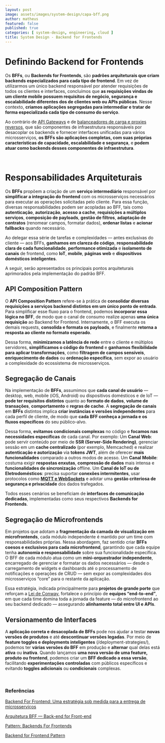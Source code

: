 ```yaml
---
layout: post
image: assets/images/system-design/capa-bff.png
author: matheus
featured: false
published: true
categories: [ system-design, engineering, cloud ]
title: System Design - Backend for Frontends
---
```


# Definindo Backend for Frontends

Os **BFFs**, ou **Backends for Frontends**, são **padrões arquiteturais que criam backends especializados para cada tipo de frontend**. Em vez de utilizarmos um único backend responsável por atender requisições de todos os clientes e interfaces, concluímos que **as requisições vindas de um cliente mobile possuem requisitos de negócio, segurança e escalabilidade diferentes dos de clientes web ou APIs públicas**. Nesse contexto, **criamos aplicações segregadas para intermediar e tratar de forma especializada cada tipo de consumo do serviço**.

Ao contrário de [API Gateways](/api-gateway/) e de [balanceadores de carga e proxies reversos](/load-balancing/), que são componentes de infraestrutura responsáveis por desacoplar os backends e fornecer interfaces unificadas para vários microsserviços, **os BFFs são aplicações completas, com suas próprias características de capacidade, escalabilidade e segurança**, e **podem atuar como backends desses componentes de infraestrutura**.


<br>

# Responsabilidades Arquiteturais

Os **BFFs** propõem a criação de um **serviço intermediário** responsável por **simplificar a integração do frontend** com os microsserviços necessários para executar as operações solicitadas pelo cliente. Para essa função, diversas responsabilidades podem ser acopladas ao BFF, tais como **autenticação**, **autorização**, **acesso a cache**, **requisições a múltiplos serviços**, **composição de payloads**, **gestão de filtros**, **adaptação de contratos** (renomear campos, formatar dados), **ordenar listas** e **acionar fallbacks** quando necessário.

Ao delegar essa série de tarefas e complexidades — antes exclusivas do cliente — aos BFFs, **ganhamos em clareza de código**, **responsabilidade clara de cada funcionalidade**, **performance otimizada** e **isolamento de canais** de frontend, como **IoT**, **mobile**, **páginas web** e **dispositivos domésticos inteligentes**.

A seguir, serão apresentados os principais pontos arquiteturais aprimorados pela implementação do padrão BFF.


## API Composition Pattern

O **API Composition Pattern** refere-se à prática de **consolidar diversas requisições a serviços backend distintos em um único ponto de entrada**. Para simplificar esse fluxo para o frontend, podemos **incorporar essa lógica no BFF**, de modo que o canal de consumo realize apenas **uma única requisição** ao Backend for Frontend. Internamente, o BFF executa os demais requests, **consolida e formata os payloads**, e finalmente **retorna a resposta ao cliente no formato esperado**.

Dessa forma, **minimizamos a latência de rede** entre o cliente e múltiplos servidores, **simplificamos o código do frontend** e **ganhamos flexibilidade para aplicar transformações**, como **filtragem de campos sensíveis**, **enriquecimento de dados** ou **ordenação específica**, sem expor ao usuário a complexidade do ecossistema de microsserviços.


## Segregação de Canais

Na implementação de **BFFs**, assumimos que **cada canal de usuário** — desktop, web, mobile (iOS, Android) ou dispositivos domésticos e de IoT — **pode ter requisitos distintos** quanto ao **formato de dados**, **volume de transações**, **comportamento** e **regras de cache**. A **segregação de canais** em **BFFs** distintos implica **criar instâncias e versões independentes** para cada perfil de cliente, de modo que **cada BFF conheça a jornada e os fluxos específicos** do seu público-alvo.

Dessa forma, **evitamos condicionais complexas** no código e **focamos nas necessidades específicas** de cada canal. Por exemplo: Um **Canal Web**: pode servir conteúdo por meio de **SSR (Server-Side Rendering)**, gerenciar sessão em um **cache centralizado** (por exemplo, Memcached) e realizar **autenticação e autorização** via **tokens JWT**, além de oferecer **mais funcionalidades** comparado a outros modos de acesso.  Um **Canal Mobile**: costuma exigir **respostas enxutas**, **compressão de dados** mais intensa e **funcionalidades de sincronização** offline. Um **Canal de IoT ou de Eletrodomésticos**: precisa suportar **conexões intermitentes**, usar protocolos como **[MQTT e WebSockets](/mensageria-eventos-streaming/)** e adotar uma **gestão criteriosa de segurança e privacidade** dos dados trafegados.  

Todos esses cenários se beneficiam de **interfaces de comunicação dedicadas**, implementadas como seus respectivos **Backends for Frontends**.


## Segregação de Microfrontends

Em projetos que adotam a **fragmentação da camada de visualização em microfrontends**, cada módulo independente é mantido por um time com responsabilidades próprias. Nessa abordagem, faz sentido criar **BFFs coesos e exclusivos para cada microfrontend**, garantindo que cada equipe tenha **autonomia e responsabilidade** sobre sua funcionalidade específica. O BFF de cada módulo atua como um **mini-orquestrador independente**, encarregado de gerenciar e formatar os dados necessários — desde o carregamento de widgets e dashboards até o processamento de notificações e operações de CRUD — sem expor as complexidades dos microsserviços “core” para o restante da aplicação.

Essa estratégia, indicada principalmente para **projetos de grande porte** que reforçam a [Lei de Conway](/monolitos-microservicos/), fortalece o princípio de **equipes “end-to-end”**, em que cada time domina toda a jornada da feature — do microfrontend ao seu backend dedicado — assegurando **alinhamento total entre UI e APIs**.

## Versionamento de Interfaces

A **aplicação correta e desacoplada de BFFs** pode nos ajudar a testar **novas versões de produtos** e até **descontinuar versões legadas**. Por meio de **feature toggles e deployments inteligentes** (/deployment-strategies/), podemos ter **várias versões do BFF** em produção e **alternar** qual delas está **ativa** ou **inativa**. Quando lançamos **uma nova versão de uma feature, produto ou frontend**, podemos criar um **BFF dedicado a essa versão**, facilitando **experimentações controladas** com públicos específicos e evitando **toggles adicionais** ou **condicionais** complexas.

<br>

### Referências

[Backend For Frontend: Uma estratégia sob medida para a entrega de microsserviços](https://medium.com/jeitosanar/backend-for-frontend-uma-estrat%C3%A9gia-sob-demanda-para-a-entrega-de-microsservi%C3%A7os-2f12d4cb9e3f)

[Arquitetura BFF — Back-end for Front-end](https://medium.com/digitalproductsdev/arquitetura-bff-back-end-for-front-end-13e2cbfbcda2)

[Pattern: Backends For Frontends](https://samnewman.io/patterns/architectural/bff/)

[Backend for Frontend Pattern](https://www.geeksforgeeks.org/backend-for-frontend-pattern/)